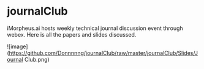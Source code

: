 # journalClub
iMorpheus.ai hosts weekly technical journal discussion event through webex. Here is all the papers and slides discussed.

![image](https://github.com/Donnnnng/journalClub/raw/master/journalClub/Slides/Journal Club.png)

